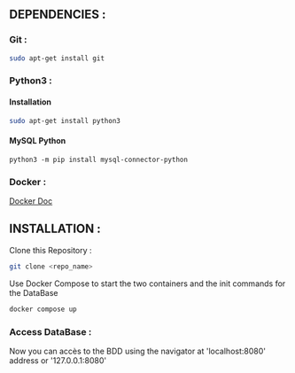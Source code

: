 
## DEPENDENCIES : 
### Git : 

```bash
sudo apt-get install git
```

### Python3 :
#### Installation
```bash
sudo apt-get install python3
```

#### MySQL Python
```
python3 -m pip install mysql-connector-python
```


### Docker :
[Docker Doc](https://docs.docker.com/engine/install/ubuntu/)


## INSTALLATION : 

Clone this Repository : 
```bash
git clone <repo_name>
```

Use Docker Compose to start the two containers and the init commands for the DataBase

```bash 
docker compose up
```

### Access DataBase : 

Now you can accès to the BDD using the navigator at 'localhost:8080' address or '127.0.0.1:8080'



